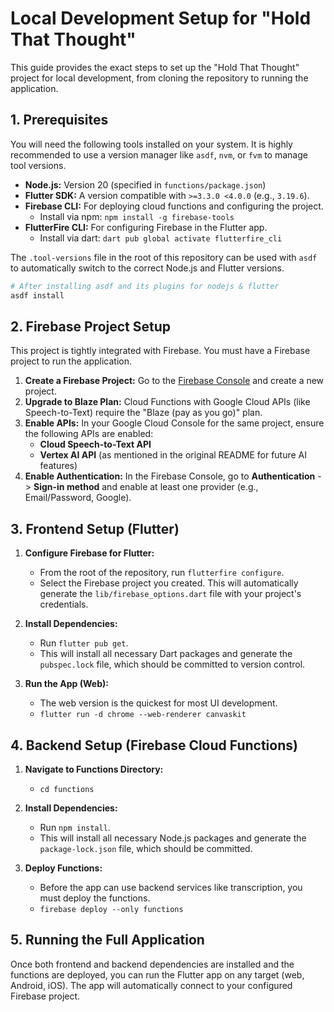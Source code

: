 # Local Development Setup for "Hold That Thought"

This guide provides the exact steps to set up the "Hold That Thought" project for local development, from cloning the repository to running the application.

## 1. Prerequisites

You will need the following tools installed on your system. It is highly recommended to use a version manager like `asdf`, `nvm`, or `fvm` to manage tool versions.

- **Node.js:** Version 20 (specified in `functions/package.json`)
- **Flutter SDK:** A version compatible with `>=3.3.0 <4.0.0` (e.g., `3.19.6`).
- **Firebase CLI:** For deploying cloud functions and configuring the project.
  - Install via npm: `npm install -g firebase-tools`
- **FlutterFire CLI:** For configuring Firebase in the Flutter app.
  - Install via dart: `dart pub global activate flutterfire_cli`

The `.tool-versions` file in the root of this repository can be used with `asdf` to automatically switch to the correct Node.js and Flutter versions.

```sh
# After installing asdf and its plugins for nodejs & flutter
asdf install
```

## 2. Firebase Project Setup

This project is tightly integrated with Firebase. You must have a Firebase project to run the application.

1.  **Create a Firebase Project:** Go to the [Firebase Console](https://console.firebase.google.com/) and create a new project.
2.  **Upgrade to Blaze Plan:** Cloud Functions with Google Cloud APIs (like Speech-to-Text) require the "Blaze (pay as you go)" plan.
3.  **Enable APIs:** In your Google Cloud Console for the same project, ensure the following APIs are enabled:
    - **Cloud Speech-to-Text API**
    - **Vertex AI API** (as mentioned in the original README for future AI features)
4.  **Enable Authentication:** In the Firebase Console, go to **Authentication** -> **Sign-in method** and enable at least one provider (e.g., Email/Password, Google).

## 3. Frontend Setup (Flutter)

1.  **Configure Firebase for Flutter:**
    - From the root of the repository, run `flutterfire configure`.
    - Select the Firebase project you created. This will automatically generate the `lib/firebase_options.dart` file with your project's credentials.

2.  **Install Dependencies:**
    - Run `flutter pub get`.
    - This will install all necessary Dart packages and generate the `pubspec.lock` file, which should be committed to version control.

3.  **Run the App (Web):**
    - The web version is the quickest for most UI development.
    - `flutter run -d chrome --web-renderer canvaskit`

## 4. Backend Setup (Firebase Cloud Functions)

1.  **Navigate to Functions Directory:**
    - `cd functions`

2.  **Install Dependencies:**
    - Run `npm install`.
    - This will install all necessary Node.js packages and generate the `package-lock.json` file, which should be committed.

3.  **Deploy Functions:**
    - Before the app can use backend services like transcription, you must deploy the functions.
    - `firebase deploy --only functions`

## 5. Running the Full Application

Once both frontend and backend dependencies are installed and the functions are deployed, you can run the Flutter app on any target (web, Android, iOS). The app will automatically connect to your configured Firebase project.
